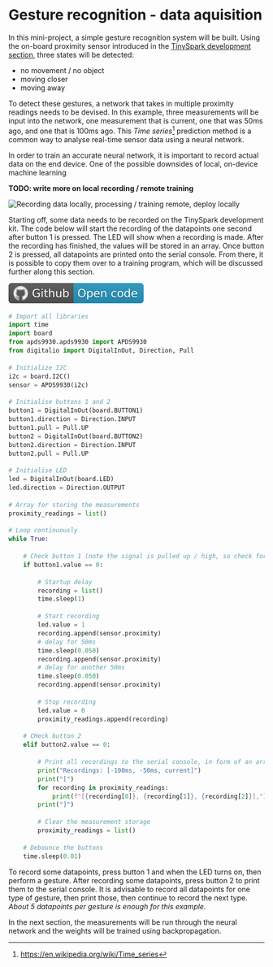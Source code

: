 # Gesture recognition - data aquisition

In this mini-project, a simple gesture recognition system will be built. Using the on-board proximity sensor introduced in the [TinySpark development section](../kit/devkit.md), three states will be detected: 

- no movement / no object
- moving closer
- moving away

To detect these gestures, a network that takes in multiple proximity readings needs to be devised. In this example, three measurements will be input into the network, one measurement that is current, one that was 50ms ago, and one that is 100ms ago. This _Time series_[^1] prediction method is a common way to analyse real-time sensor data using a neural network.

[^1]:<https://en.wikipedia.org/wiki/Time_series>

In order to train an accurate neural network, it is important to record actual data on the end device. One of the possible downsides of local, on-device machine learning

**TODO: write more on local recording / remote training**

![Recording data locally, processing / training remote, deploy locally](https://placehold.co/600x400?text=Device+>+Cloud+>+Device)

Starting off, some data needs to be recorded on the TinySpark development kit. The code below will start the recording of the datapoints one second after button 1 is pressed. The LED will show when a recording is made. After the recording has finished, the values will be stored in an array. Once button 2 is pressed, all datapoints are printed onto the serial console. From there, it is possible to copy them over to a training program, which will be discussed further along this section.

[![Open In Github](../assets/images/github-badge.svg)]()

```python title="gesture_data_recording.py"
# Import all libraries
import time
import board
from apds9930.apds9930 import APDS9930
from digitalio import DigitalInOut, Direction, Pull

# Initialize I2C
i2c = board.I2C()
sensor = APDS9930(i2c)

# Initialise buttons 1 and 2
button1 = DigitalInOut(board.BUTTON1)
button1.direction = Direction.INPUT
button1.pull = Pull.UP
button2 = DigitalInOut(board.BUTTON2)
button2.direction = Direction.INPUT
button2.pull = Pull.UP

# Initialise LED
led = DigitalInOut(board.LED)
led.direction = Direction.OUTPUT

# Array for storing the measurements
proximity_readings = list()

# Loop continuously
while True:

    # Check button 1 (note the signal is pulled up / high, so check for low signal)
    if button1.value == 0:

        # Startup delay
        recording = list()
        time.sleep(1)

        # Start recording
        led.value = 1
        recording.append(sensor.proximity)
        # delay for 50ms
        time.sleep(0.050)
        recording.append(sensor.proximity)
        # delay for another 50ms
        time.sleep(0.050)
        recording.append(sensor.proximity)

        # Stop recording
        led.value = 0
        proximity_readings.append(recording)

    # CHeck button 2
    elif button2.value == 0:
        
        # Print all recordings to the serial console, in form of an array
        print("Recordings: [-100ms, -50ms, current]")
        print("[")
        for recording in proximity_readings:
            print(f"[{recording[0]}, {recording[1]}, {recording[2]}],")
        print("]")

        # Clear the measurement storage
        proximity_readings = list()
    
    # Debounce the buttons
    time.sleep(0.01)
```

To record some datapoints, press button 1 and when the LED turns on, then perform a gesture. After recording some datapoints, press button 2 to print them to the serial console. It is advisable to record all datapoints for one type of gesture, then print those, then continue to record the next type. _About 5 datapoints per gesture is enough for this example._

In the next section, the measurements will be run through the neural network and the weights will be trained using backpropagation.